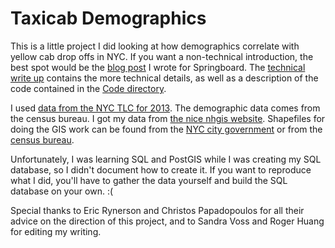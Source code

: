 # Taxicab Demographics
This is a little project I did looking at how demographics correlate with yellow cab drop offs in NYC.
If you want a non-technical introduction, the best spot would be the
[blog post](https://www.springboard.com/blog/do-rich-people-take-more-taxis/) I wrote for Springboard.
The [technical write up](https://github.com/ThomasProctor/Slide-Rule-Data-Intensive/blob/master/TaxicabProject/TechnicalWriteUp/WriteUp.pdf)
contains the more technical details, as well as a description of the code contained in the [Code directory](https://github.com/ThomasProctor/Slide-Rule-Data-Intensive/tree/master/TaxicabProject/Code).

I used [data from the NYC TLC for 2013](http://www.nyc.gov/html/tlc/html/about/trip_record_data.shtml).
The demographic data comes from the census bureau.
I got my data from [the nice nhgis website](https://nhgis.org/).
Shapefiles for doing the GIS work can be found from the [NYC city government](http://www1.nyc.gov/site/planning/data-maps/open-data/districts-download-metadata.page)
or from the [census bureau](https://www.census.gov/geo/maps-data/data/tiger-line.html).

Unfortunately, I was learning SQL and PostGIS while I was creating my SQL database, so I didn't document how to create it.
If you want to reproduce what I did, you'll have to gather the data yourself and build the SQL database on your own. :(

Special thanks to Eric Rynerson and Christos Papadopoulos for all their advice on the direction of this project, and to Sandra Voss and Roger Huang for editing my writing.
